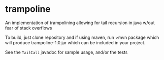 # trampoline
An implementation of trampolining allowing for tail recursion in java w/out fear of stack overflows

To build, just clone repository and if using maven, run >mvn package which will produce trampoline-1.0.jar which can be included in your project.

See the <code>TailCall</code> javadoc for sample usage, and/or the tests

